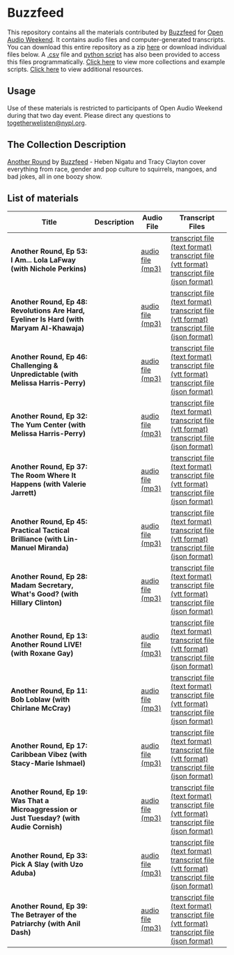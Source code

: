 # Buzzfeed

This repository contains all the materials contributed by [Buzzfeed](https://www.buzzfeed.com/audio) for [Open Audio Weekend](https://github.com/nypl-openaudio/start-here). It contains audio files and computer-generated transcripts. You can download this entire repository as a zip [here](https://github.com/nypl-openaudio/data-buzzfeed/archive/master.zip) or download individual files below. A [.csv](https://github.com/nypl-openaudio/data-buzzfeed/blob/master/manifest.csv) file and [python script](https://github.com/nypl-openaudio/data-buzzfeed/blob/master/get_materials.py) has also been provided to access this files programmatically. [Click here](https://github.com/nypl-openaudio/start-here/materials) to view more collections and example scripts. [Click here](https://github.com/nypl-openaudio/start-here#resources) to view additional resources.

## Usage
Use of these materials is restricted to participants of Open Audio Weekend during that two day event. Please direct any questions to [togetherwelisten@nypl.org](mailto:togetherwelisten@nypl.org).

## The Collection Description
[Another Round](https://www.buzzfeed.com/anotherround) by [Buzzfeed](https://www.buzzfeed.com/) - Heben Nigatu and Tracy Clayton cover everything from race, gender and pop culture to squirrels, mangoes, and bad jokes, all in one boozy show.

## List of materials
| Title | Description | Audio File | Transcript Files |
|---|---|---|---|
| **Another Round, Ep 53: I Am... Lola LaFway (with Nichole Perkins)** |  | [audio file (mp3)](https://github.com/nypl-openaudio/data-buzzfeed/raw/master/audio/ep-53-i-am-lola-lafway.mp3) | [transcript file (text format)](https://github.com/nypl-openaudio/data-buzzfeed/raw/master/transcripts/text/ep-53-i-am-lola-lafway.text) [transcript file (vtt format)](https://github.com/nypl-openaudio/data-buzzfeed/raw/master/transcripts/vtt/ep-53-i-am-lola-lafway.vtt) [transcript file (json format)](https://github.com/nypl-openaudio/data-buzzfeed/raw/master/transcripts/json/ep-53-i-am-lola-lafway.json) |
| **Another Round, Ep 48: Revolutions Are Hard, Eyeliner Is Hard (with Maryam Al-Khawaja)** |  | [audio file (mp3)](https://github.com/nypl-openaudio/data-buzzfeed/raw/master/audio/ep-48-revolutions-are-hard-eyeliner-is-hard.mp3) | [transcript file (text format)](https://github.com/nypl-openaudio/data-buzzfeed/raw/master/transcripts/text/ep-48-revolutions-are-hard-eyeliner-is-hard.text) [transcript file (vtt format)](https://github.com/nypl-openaudio/data-buzzfeed/raw/master/transcripts/vtt/ep-48-revolutions-are-hard-eyeliner-is-hard.vtt) [transcript file (json format)](https://github.com/nypl-openaudio/data-buzzfeed/raw/master/transcripts/json/ep-48-revolutions-are-hard-eyeliner-is-hard.json) |
| **Another Round, Ep 46: Challenging & Unpredictable (with Melissa Harris-Perry)** |  | [audio file (mp3)](https://github.com/nypl-openaudio/data-buzzfeed/raw/master/audio/ep-46-challenging--unpredictable.mp3) | [transcript file (text format)](https://github.com/nypl-openaudio/data-buzzfeed/raw/master/transcripts/text/ep-46-challenging--unpredictable.text) [transcript file (vtt format)](https://github.com/nypl-openaudio/data-buzzfeed/raw/master/transcripts/vtt/ep-46-challenging--unpredictable.vtt) [transcript file (json format)](https://github.com/nypl-openaudio/data-buzzfeed/raw/master/transcripts/json/ep-46-challenging--unpredictable.json) |
| **Another Round, Ep 32: The Yum Center (with Melissa Harris-Perry)** |  | [audio file (mp3)](https://github.com/nypl-openaudio/data-buzzfeed/raw/master/audio/ep-32-the-yum-center.mp3) | [transcript file (text format)](https://github.com/nypl-openaudio/data-buzzfeed/raw/master/transcripts/text/ep-32-the-yum-center.text) [transcript file (vtt format)](https://github.com/nypl-openaudio/data-buzzfeed/raw/master/transcripts/vtt/ep-32-the-yum-center.vtt) [transcript file (json format)](https://github.com/nypl-openaudio/data-buzzfeed/raw/master/transcripts/json/ep-32-the-yum-center.json) |
| **Another Round, Ep 37: The Room Where It Happens (with Valerie Jarrett)** |  | [audio file (mp3)](https://github.com/nypl-openaudio/data-buzzfeed/raw/master/audio/ep-37-the-room-where-it-happens.mp3) | [transcript file (text format)](https://github.com/nypl-openaudio/data-buzzfeed/raw/master/transcripts/text/ep-37-the-room-where-it-happens.text) [transcript file (vtt format)](https://github.com/nypl-openaudio/data-buzzfeed/raw/master/transcripts/vtt/ep-37-the-room-where-it-happens.vtt) [transcript file (json format)](https://github.com/nypl-openaudio/data-buzzfeed/raw/master/transcripts/json/ep-37-the-room-where-it-happens.json) |
| **Another Round, Ep 45: Practical Tactical Brilliance (with Lin-Manuel Miranda)** |  | [audio file (mp3)](https://github.com/nypl-openaudio/data-buzzfeed/raw/master/audio/ep-45-practical-tactical-brilliance.mp3) | [transcript file (text format)](https://github.com/nypl-openaudio/data-buzzfeed/raw/master/transcripts/text/ep-45-practical-tactical-brilliance.text) [transcript file (vtt format)](https://github.com/nypl-openaudio/data-buzzfeed/raw/master/transcripts/vtt/ep-45-practical-tactical-brilliance.vtt) [transcript file (json format)](https://github.com/nypl-openaudio/data-buzzfeed/raw/master/transcripts/json/ep-45-practical-tactical-brilliance.json) |
| **Another Round, Ep 28: Madam Secretary, What's Good? (with Hillary Clinton)** |  | [audio file (mp3)](https://github.com/nypl-openaudio/data-buzzfeed/raw/master/audio/ep-28-madam-secretary-whats-good.mp3) | [transcript file (text format)](https://github.com/nypl-openaudio/data-buzzfeed/raw/master/transcripts/text/ep-28-madam-secretary-whats-good.text) [transcript file (vtt format)](https://github.com/nypl-openaudio/data-buzzfeed/raw/master/transcripts/vtt/ep-28-madam-secretary-whats-good.vtt) [transcript file (json format)](https://github.com/nypl-openaudio/data-buzzfeed/raw/master/transcripts/json/ep-28-madam-secretary-whats-good.json) |
| **Another Round, Ep 13: Another Round LIVE! (with Roxane Gay)** |  | [audio file (mp3)](https://github.com/nypl-openaudio/data-buzzfeed/raw/master/audio/ep-13-another-round-live.mp3) | [transcript file (text format)](https://github.com/nypl-openaudio/data-buzzfeed/raw/master/transcripts/text/ep-13-another-round-live.text) [transcript file (vtt format)](https://github.com/nypl-openaudio/data-buzzfeed/raw/master/transcripts/vtt/ep-13-another-round-live.vtt) [transcript file (json format)](https://github.com/nypl-openaudio/data-buzzfeed/raw/master/transcripts/json/ep-13-another-round-live.json) |
| **Another Round, Ep 11: Bob Loblaw (with Chirlane McCray)** |  | [audio file (mp3)](https://github.com/nypl-openaudio/data-buzzfeed/raw/master/audio/ep-11-bob-loblaw.mp3) | [transcript file (text format)](https://github.com/nypl-openaudio/data-buzzfeed/raw/master/transcripts/text/ep-11-bob-loblaw.text) [transcript file (vtt format)](https://github.com/nypl-openaudio/data-buzzfeed/raw/master/transcripts/vtt/ep-11-bob-loblaw.vtt) [transcript file (json format)](https://github.com/nypl-openaudio/data-buzzfeed/raw/master/transcripts/json/ep-11-bob-loblaw.json) |
| **Another Round, Ep 17: Caribbean Vibez (with Stacy-Marie Ishmael)** |  | [audio file (mp3)](https://github.com/nypl-openaudio/data-buzzfeed/raw/master/audio/ep-17-caribbean-vibez.mp3) | [transcript file (text format)](https://github.com/nypl-openaudio/data-buzzfeed/raw/master/transcripts/text/ep-17-caribbean-vibez.text) [transcript file (vtt format)](https://github.com/nypl-openaudio/data-buzzfeed/raw/master/transcripts/vtt/ep-17-caribbean-vibez.vtt) [transcript file (json format)](https://github.com/nypl-openaudio/data-buzzfeed/raw/master/transcripts/json/ep-17-caribbean-vibez.json) |
| **Another Round, Ep 19: Was That a Microaggression or Just Tuesday? (with Audie Cornish)** |  | [audio file (mp3)](https://github.com/nypl-openaudio/data-buzzfeed/raw/master/audio/ep-19-was-that-a-microaggression-or-just-tuesday.mp3) | [transcript file (text format)](https://github.com/nypl-openaudio/data-buzzfeed/raw/master/transcripts/text/ep-19-was-that-a-microaggression-or-just-tuesday.text) [transcript file (vtt format)](https://github.com/nypl-openaudio/data-buzzfeed/raw/master/transcripts/vtt/ep-19-was-that-a-microaggression-or-just-tuesday.vtt) [transcript file (json format)](https://github.com/nypl-openaudio/data-buzzfeed/raw/master/transcripts/json/ep-19-was-that-a-microaggression-or-just-tuesday.json) |
| **Another Round, Ep 33: Pick A Slay (with Uzo Aduba)** |  | [audio file (mp3)](https://github.com/nypl-openaudio/data-buzzfeed/raw/master/audio/ep-33-pick-a-slay.mp3) | [transcript file (text format)](https://github.com/nypl-openaudio/data-buzzfeed/raw/master/transcripts/text/ep-33-pick-a-slay.text) [transcript file (vtt format)](https://github.com/nypl-openaudio/data-buzzfeed/raw/master/transcripts/vtt/ep-33-pick-a-slay.vtt) [transcript file (json format)](https://github.com/nypl-openaudio/data-buzzfeed/raw/master/transcripts/json/ep-33-pick-a-slay.json) |
| **Another Round, Ep 39: The Betrayer of the Patriarchy (with Anil Dash)** |  | [audio file (mp3)](https://github.com/nypl-openaudio/data-buzzfeed/raw/master/audio/ep-39-the-betrayer-of-the-patriarchy.mp3) | [transcript file (text format)](https://github.com/nypl-openaudio/data-buzzfeed/raw/master/transcripts/text/ep-39-the-betrayer-of-the-patriarchy.text) [transcript file (vtt format)](https://github.com/nypl-openaudio/data-buzzfeed/raw/master/transcripts/vtt/ep-39-the-betrayer-of-the-patriarchy.vtt) [transcript file (json format)](https://github.com/nypl-openaudio/data-buzzfeed/raw/master/transcripts/json/ep-39-the-betrayer-of-the-patriarchy.json) |
